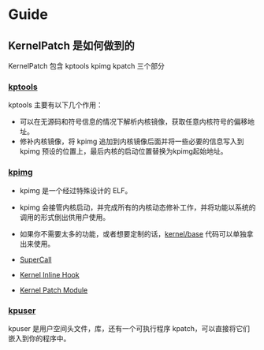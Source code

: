 # Guide

## KernelPatch 是如何做到的

KernelPatch 包含 kptools kpimg kpatch 三个部分

### [kptools](/tools/)

kptools 主要有以下几个作用：

- 可以在无源码和符号信息的情况下解析内核镜像，获取任意内核符号的偏移地址。
- 修补内核镜像，将 kpimg 追加到内核镜像后面并将一些必要的信息写入到 kpimg 预设的位置上，最后内核的启动位置替换为kpimg起始地址。

### [kpimg](/kernel/)

- kpimg 是一个经过特殊设计的 ELF。  
- kpimg 会接管内核启动，并完成所有的内核动态修补工作，并将功能以系统的调用的形式倒出供用户使用。  
- 如果你不需要太多的功能，或者想要定制的话，[kernel/base](/kernel/base) 代码可以单独拿出来使用。  

- [SuperCall](./super-syscall.md)

- [Kernel Inline Hook](./inline-hook.md)

- [Kernel Patch Module](./module.md)

### [kpuser](/user/)

kpuser 是用户空间头文件，库，还有一个可执行程序 kpatch，可以直接将它们嵌入到你的程序中。
